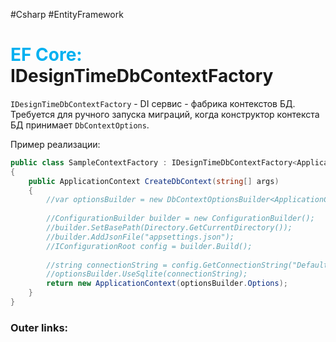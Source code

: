 #Csharp #EntityFramework
# <font color="#00b0f0">EF Core:</font> IDesignTimeDbContextFactory

`IDesignTimeDbContextFactory` - DI сервис - фабрика контекстов БД.
Требуется для ручного запуска миграций, когда конструктор контекста БД принимает `DbContextOptions`.

Пример реализации:
```csharp
public class SampleContextFactory : IDesignTimeDbContextFactory<ApplicationContext>
{
    public ApplicationContext CreateDbContext(string[] args)
    {
        //var optionsBuilder = new DbContextOptionsBuilder<ApplicationContext>();
       
        //ConfigurationBuilder builder = new ConfigurationBuilder();
        //builder.SetBasePath(Directory.GetCurrentDirectory());
        //builder.AddJsonFile("appsettings.json");
        //IConfigurationRoot config = builder.Build();
 
        //string connectionString = config.GetConnectionString("DefaultConnection");
        //optionsBuilder.UseSqlite(connectionString);
        return new ApplicationContext(optionsBuilder.Options);
    }
}
```


### Outer links: